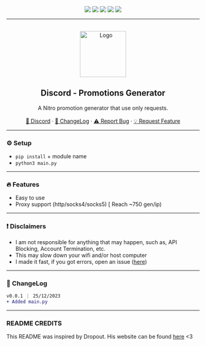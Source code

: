 <div id="top"></div>
<p align="center">
  <img src="https://img.shields.io/github/contributors/yuxwtf/Discord-Promotion-Gen.svg?style=for-the-badge"/>
  <img src="https://img.shields.io/github/forks/yuxwtf/Discord-Promotion-Gen.svg?style=for-the-badge"/>
  <img src="https://img.shields.io/github/stars/yuxwtf/Discord-Promotion-Gen.svg?style=for-the-badge"/>
  <img src="https://img.shields.io/github/issues/yuxwtf/Discord-Promotion-Gen.svg?style=for-the-badge"/>
  <img src="https://img.shields.io/github/license/yuxwtf/Discord-Promotion-Gen.svg?style=for-the-badge"/>
</p>
  
---------------------------------------

<br/>
<div align="center">
  <a href="https://github.com/yuxwtf/Discord-Promotion-Gen">
    <img src="https://i.pinimg.com/originals/3e/a0/72/3ea0727d1d4b501a7143f09142b6d835.jpg" alt="Logo" width="120" height="120">
  </a>
  
  <h2 align="center">Discord - Promotions Generator</h3>

  <p align="center">
    A Nitro promotion generator that use only requests.
    <br />
    <br />
    <a href="https://discord.gg">🌌 Discord</a>
    ·
    <a href="https://github.com/yuxwtf/Discord-Promotion-Gen/#-changelog">📜 ChangeLog</a>
    ·
    <a href="https://github.com/yuxwtf/Discord-Promotion-Gen/issues">⚠️ Report Bug</a>
    ·
    <a href="https://github.com/yuxwtf/Discord-Promotion-Gen/issues">💡 Request Feature</a>
  </p>
</div>

---------------------------------------

### ⚙️ Setup
+ `pip install` + module name
+ `python3 main.py`

---------------------------------------

### 🔥 Features
* Easy to use
* Proxy support (http/socks4/socks5) [ Reach ~750 gen/ip)

---------------------------------------

### ❗ Disclaimers
- I am not responsible for anything that may happen, such as, API Blocking, Account Termination, etc.
- This may slow down your wifi and/or host computer
- I made it fast, if you got errors, open an issue ([here](https://github.com/yuxwtf/Discord-Promotion-Gen/issues/new/choose))

---------------------------------------

### 📜 ChangeLog

```diff
v0.0.1 ⋮ 25/12/2023
+ Added main.py
```

---------------------------------------

### README CREDITS
This README was inspired by Dropout. His website can be found [here](https://dropout.black/) <3
